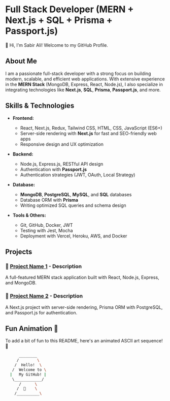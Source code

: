# Full Stack Developer (MERN + Next.js + SQL + Prisma + Passport.js)

👋 Hi, I'm Sabir Ali! Welcome to my GitHub Profile.

## About Me

I am a passionate full-stack developer with a strong focus on building modern, scalable, and efficient web applications. With extensive experience in the **MERN Stack** (MongoDB, Express, React, Node.js), I also specialize in integrating technologies like **Next.js**, **SQL**, **Prisma**, **Passport.js**, and more.

## Skills & Technologies

- **Frontend:** 
  - React, Next.js, Redux, Tailwind CSS, HTML, CSS, JavaScript (ES6+)
  - Server-side rendering with **Next.js** for fast and SEO-friendly web apps
  - Responsive design and UX optimization

- **Backend:** 
  - Node.js, Express.js, RESTful API design
  - Authentication with **Passport.js**
  - Authentication strategies (JWT, OAuth, Local Strategy)
  
- **Database:**
  - **MongoDB**, **PostgreSQL**, **MySQL**, and **SQL** databases
  - Database ORM with **Prisma**
  - Writing optimized SQL queries and schema design

- **Tools & Others:**
  - Git, GitHub, Docker, JWT
  - Testing with Jest, Mocha
  - Deployment with Vercel, Heroku, AWS, and Docker

## Projects

### 🚀 [Project Name 1](#) - Description
A full-featured MERN stack application built with React, Node.js, Express, and MongoDB.

### 🚀 [Project Name 2](#) - Description
A Next.js project with server-side rendering, Prisma ORM with PostgreSQL, and Passport.js for authentication.

## Fun Animation 🎉

To add a bit of fun to this README, here's an animated ASCII art sequence! 🚀

```bash
      ________
     /        \
    /  Hello!  \
   /  Welcome to \
  |   My GitHub! |
   \____________/
      /      \
     /  🚀    \
    /__________\
